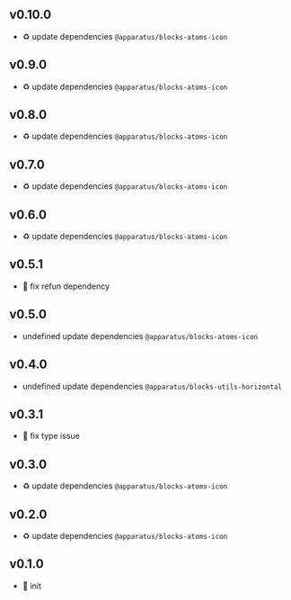## v0.10.0

* ♻️ update dependencies `@apparatus/blocks-atoms-icon`

## v0.9.0

* ♻️ update dependencies `@apparatus/blocks-atoms-icon`

## v0.8.0

* ♻️ update dependencies `@apparatus/blocks-atoms-icon`

## v0.7.0

* ♻️ update dependencies `@apparatus/blocks-atoms-icon`

## v0.6.0

* ♻️ update dependencies `@apparatus/blocks-atoms-icon`

## v0.5.1

* 🐞 fix refun dependency

## v0.5.0

* undefined update dependencies `@apparatus/blocks-atoms-icon`

## v0.4.0

* undefined update dependencies `@apparatus/blocks-utils-horizontal`

## v0.3.1

* 🐞 fix type issue

## v0.3.0

* ♻️ update dependencies `@apparatus/blocks-atoms-icon`

## v0.2.0

* ♻️ update dependencies `@apparatus/blocks-atoms-icon`

## v0.1.0

* 🐣 init

